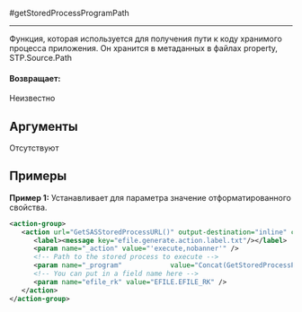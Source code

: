 #getStoredProcessProgramPath

---

Функция, которая используется для получения пути к коду хранимого процесса приложения. Он хранится в метаданных в файлах property, STP.Source.Path

#### Возвращает:

Неизвестно

## Аргументы

Отсутствуют

## Примеры

**Пример 1:** Устанавливает для параметра значение отформатированного свойства.
```xml
<action-group>
   <action url="GetSASStoredProcessURL()" output-destination="inline" content-type="application/x-form-url-encoded">
      <label><message key="efile.generate.action.label.txt"/></label>
      <param name="_action" value="'execute,nobanner'" />
      <!-- Path to the stored process to execute -->
      <param name="_program"            value="Concat(GetStoredProcessProgramPath(), '/ecmrr_efile')" />
      <!-- You can put in a field name here -->
      <param name="efile_rk" value="EFILE.EFILE_RK" />
   </action>
</action-group>
```

